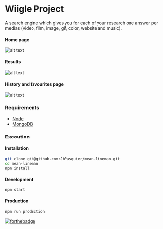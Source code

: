 # Wiigle Project

A search engine which gives you for each of your research one answer per medias (video, film, image, gif, color, website and music).

#### Home page
![alt text](https://image.noelshack.com/fichiers/2017/16/1492438993-01-wiigle-homepage.png "Home page Wiigle")

#### Results
![alt text](https://image.noelshack.com/fichiers/2017/16/1492438996-02-wiigle-results.png "Results Wiigle")

#### History and favourites page
![alt text](https://image.noelshack.com/fichiers/2017/16/1492438994-03-wiigle-history.png "History and favourites page Wiigle")

### Requirements

-   [Node](https://doc.ubuntu-fr.org/nodejs#depuis_un_ppa)
-   [MongoDB](https://doc.ubuntu-fr.org/mongodb#installation)

### Execution

#### Installation

```bash
git clone git@github.com:JbPasquier/mean-lineman.git
cd mean-lineman
npm install
```

#### Development

```bash
npm start
```

#### Production

```bash
npm run production
```

[![forthebadge](http://forthebadge.com/images/badges/built-with-love.svg)](http://forthebadge.com)
